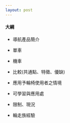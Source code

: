 ```yaml
---
layout: post
---
```


#### 大綱

* 導航產品簡介
 * 單車
 * 機車
 * 比較(共通點、特徵、優缺)

* 應用予輪椅使用者之情境
 * 可學習與應用處
 * 限制、現況
 * 輪走族經驗